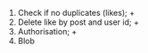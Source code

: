 1. Check if no duplicates (likes); +
2. Delete like by post and user id; +
3. Authorisation; +
4. Blob